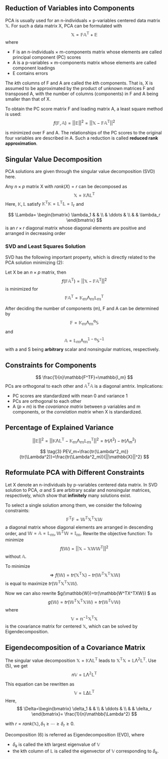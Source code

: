 ## Reduction of Variables into Components

PCA is usually used for an n-individuals $\times$ p-variables centered data matrix $\mathbb{X}$. For such a data matrix X, PCA can be formulated with
$$
\tag{1}
\mathbb{X}=\mathbb{FA^T}+\mathbb{E}
$$
where
- F is an n-individuals $\times$ m-components matrix whose elements are called principal component (PC) scores
- A is a p-variables $\times$ m-components matrix whose
elements are called component loadings
- E contains errors
  
The $k$th columns of F and A are called the $k$th components. That is, X is assumed to be approximated by the product of unknown matrices F and transposed A, with the number of columns (components) in F and A being smaller than that of X.

To obtain the PC score matrix F and loading matrix A, a least square method is used:
$$
\tag{2}
f(\mathbb{F,A})=||\mathbb{E}||^2=||\mathbb{X-FA^T}||^2
$$

is minimized over F and A. The relationships of the PC scores to the original four variables are described in A.  Such a reduction is called **reduced rank approximation**.

## Singular Value Decomposition
PCA solutions are given through the singular value decomposition (SVD) here. 

Any $n \times p$ matrix X with $rank(X) = r$ can be decomposed as
$$
\mathbb{X}=\mathbb{K \Lambda L^T}
$$
Here, $\mathbb{K, L}$ satisfy $\mathbb{K^TK}=\mathbb{L^TL}=\mathbb{I_r}$ and 

$$
\Lambda=
\begin{bmatrix}
    \lambda_1 & & \\
    & \ddots & \\
    & & \lambda_r
\end{bmatrix}
$$ 
is  an $r\times r$ diagonal matrix whose diagonal elements are positive and arranged in decreasing order

### SVD and Least Squares Solution
SVD has the following important property, which is directly related to the PCA solution minimizing (2):

Let X be an $n \times p$ matrix, then
$$
f(\mathbb{FA^T})=||\mathbb{X-FA^T}||^2
$$ 
is minimized for
$$
\mathbb{FA^T}=\mathbb{K_m \Lambda_m L^T_m}
$$

After deciding the number of components (m), F and A can be determined by
$$
\mathbb{F}=\mathbb{K_m \Lambda^\alpha_m S}
$$
and
$$
\mathbb{A}=\mathbb{L_m\Lambda_m^{1-\alpha} S^{-1}}
$$
with a and S being **arbitrary** scalar and nonsingular matrices, respectively.

## Constraints for Components
$$
\frac{1}{n}\mathbb{F^TF}=\mathbb{I_m}
$$
PCs are orthogonal to each other and $\mathbb{A^TA}$ is a diagonal amtrix. Implications:

- PC scores are standardized with mean 0 and variance 1
- PCs are orthogonal to each other
-  A ($p \times m$) is the *covariance matrix* between p variables and m components,  or the *correlation matrix* when X is standardized.

## Percentage of Explained Variance
$$
||\mathbb{E}||^2=||\mathbb{K \Lambda L^T-K_m \Lambda_m L^T_m}||^2=tr(\Lambda^2) - tr(\Lambda^2_m)
$$

$$
\tag{3}
PEV_m=\frac{tr(\Lambda^2_m)}{tr(\Lambda^2)}=\frac{tr(\Lambda^2_m)}{||\mathbb{X}||^2}
$$

## Reformulate PCA with Different Constraints
Let X denote an n-individuals by p-variables centered data matrix.  In SVD solution to PCA, $\alpha$ and S are arbitrary scalar and nonsingular matrices, respectively, which show that **infinitely** many solutions exist.

To select a single solution among them, we consider the following constraints:
$$
\mathbb{F^TF} = \mathbb{W^TX^TXW}
$$
a diagonal matrix whose diagonal elements are arranged in descending order, and $\mathbb{W=A=L_m}, \mathbb{W^TW=I_m}$.
Rewrite the objective function:
To minimize
$$
f(\mathbb{W})=||\mathbb{X-XWW^T}||^2
$$ 
without $\mathbb{A}$.

To minimize
$$
\tag{4}
\Rightarrow f(\mathbb{W})=tr(\mathbb{X^TX})-tr(\mathbb{W^TX^TXW})
$$
is equal to maximize $tr(\mathbb{W^TX^TXW})$. 

Now we can also rewrite $g(\mathbb{W})=tr(\mathbb{W^TX^TXW}) $ as
$$
    g(\mathbb{W})=tr(\mathbb{W^TX^TXW}) =tr(\mathbb{W^TVW})
$$
where
$$
\tag{5}
\mathbb{V=n^{-1}X^TX}
$$ 
is the covariance matrix for centered $\mathbb{X}$, which can be solved by Eigendecomposition.

## Eigendecomposition of a Covariance Matrix
The singular value decomposition $\mathbb{X = K \Lambda L^T}$ leads to $\mathbb{X^TX}=\mathbb{L\Lambda^2 L^T}$. Use (5), we get
$$
n\mathbb{V}=\mathbb{L\Lambda^2 L^T}
$$

This equation can be rewritten as
$$
\tag{6}
\mathbb{V}=\mathbb{L\Delta L^T}
$$
Here,
$$
\Delta=\begin{bmatrix}
    \delta_1 & & \\
    & \ddots & \\
    & & \delta_r
\end{bmatrix}=
\frac{1}{n}\mathbb{\Lambda^2}
$$

with $r=rank(\mathbb{X}), \delta_1 \ge \cdots \ge \delta_r \ge 0$.

Decomposition (6) is referred as Eigendecomposition (EVD),
where
- $\delta_k$  is called the kth largest eigenvalue of $\mathbb{V}$
- the kth column of $\mathbb{L}$ is called the eigenvector of $\mathbb{V}$ corresponding to $\delta_k$.


